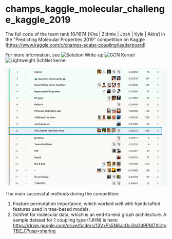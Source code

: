 # champs_kaggle_molecular_challenge_kaggle_2019

The full code of the team rank 10/1874 [Kha | Zidmie | Josh | Kyle | Akira] in the "Predicting Molecular Properties 2019" competition on Kaggle (https://www.kaggle.com/c/champs-scalar-coupling/leaderboard)

For more information, see
![Solution Write-up](https://www.kaggle.com/c/champs-scalar-coupling/discussion/106271#latest-612843)
![GCN Kernel](https://www.kaggle.com/joshxsarah/custom-gcn-10th-place-solution)
![Lightweight SchNet kernel](https://www.kaggle.com/petersk20/schnet-10th-place-solution)

![Final Leaderboard](https://github.com/voanhkha/champs_kaggle_molecular_challenge_2019/blob/master/Molecule_Leaderboard.png)

The main successful methods during the competition:
1. Feature permutation importance, which worked well with handcrafted features used in tree-based models.
2. SchNet for molecular data, which is an end-to-end graph architecture.
A sample dataset for 1 coupling type (1JHN) is here: https://drive.google.com/drive/folders/13VxPs5N8JcGci3sGd9PM7XlirtgTBZ_C?usp=sharing
